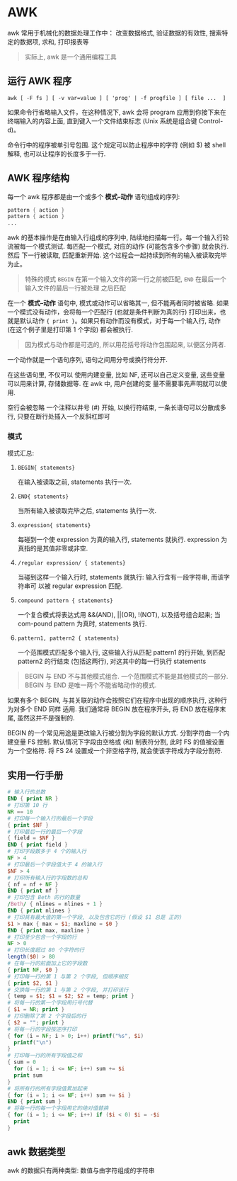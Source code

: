 # AWK

awk 常用于机械化的数据处理工作中： 改变数据格式, 验证数据的有效性, 搜索特定的数据项, 求和, 打印报表等

> 实际上, awk 是一个通用编程工具

## 运行 AWK 程序

```
awk [ -F fs ] [ -v var=value ] [ 'prog' | -f progfile ] [ file ...  ]
```

如果命令行省略输入文件，在这种情况下, awk 会将 program 应用到你接下来在终端输入的内容上面, 直到键入一个文件结束标志 (Unix 系统是组合键 Control-d)。

命令行中的程序被单引号包围. 这个规定可以防止程序中的字符 (例如 $) 被 shell 解释, 也可以让程序的长度多于一行.

## AWK 程序结构

每一个 awk 程序都是由一个或多个 **模式–动作** 语句组成的序列:

```awk
pattern { action } 
pattern { action } 
...
```

awk 的基本操作是在由输入行组成的序列中, 陆续地扫描每一行。每一个输入行轮流被每一个模式测试. 每匹配一个模式, 对应的动作 (可能包含多个步骤) 就会执行. 然后 下一行被读取, 匹配重新开始. 这个过程会一起持续到所有的输入被读取完毕为止。

> 特殊的模式 `BEGIN` 在第一个输入文件的第一行之前被匹配, `END` 在最后一个输入文件的最后一行被处理 之后匹配

在一个 **模式–动作** 语句中, 模式或动作可以省略其一, 但不能两者同时被省略. 如果一个模式没有动作，会将每一个匹配行 (也就是条件判断为真的行) 打印出来，也就是默认动作 `{ print }`。如果只有动作而没有模式，对于每一个输入行, 动作 (在这个例子里是打印第 1 个字段) 都会被执行.

> 因为模式与动作都是可选的, 所以用花括号将动作包围起来, 以便区分两者.

一个动作就是一个语句序列, 语句之间用分号或换行符分开.

在这些语句里, 不仅可以 使用内建变量, 比如 NF, 还可以自己定义变量, 这些变量可以用来计算, 存储数据等. 在 awk 中, 用户创建的变 量不需要事先声明就可以使用.

空行会被忽略
一个注释以井号 (#) 开始, 以换行符结束,
一条长语句可以分散成多行, 只要在断行处插入一个反斜杠即可

### 模式

模式汇总:

1. `BEGIN{ statements}`
    
    在输入被读取之前, statements 执行一次.

2. `END{ statements}`

    当所有输入被读取完毕之后, statements 执行一次.

3. `expression{ statements}`

    每碰到一个使 expression 为真的输入行, statements 就执行. expression 为真指的是其值非零或非空.

4. `/regular expression/ { statements}`
    
    当碰到这样一个输入行时, statements 就执行: 输入行含有一段字符串, 而该字符串可 以被 regular expression 匹配.

5. `compound pattern { statements}`
    
    一个复合模式将表达式用 &&(AND), ||(OR), !(NOT), 以及括号组合起来; 当 com-pound pattern 为真时, statements 执行.

6. `pattern1, pattern2 { statements}`
    
    一个范围模式匹配多个输入行, 这些输入行从匹配 pattern1 的行开始, 到匹配 pattern2 的行结束 (包括这两行), 对这其中的每一行执行 statements

> BEGIN 与 END 不与其他模式组合. 一个范围模式不能是其他模式的一部分. BEGIN 与 END 是唯一两个不能省略动作的模式.

如果有多个 BEGIN, 与其关联的动作会按照它们在程序中出现的顺序执行, 这种行为对多个 END 同样 适用. 我们通常将  BEGIN 放在程序开头, 将 END 放在程序末尾, 虽然这并不是强制的.


BEGIN 的一个常见用途是更改输入行被分割为字段的默认方式. 分割字符由一个内建变量 FS 控制. 默认情况下字段由空格或 (和) 制表符分割, 此时 FS 的值被设置为一个空格符. 将 FS 24 设置成一个非空格字符, 就会使该字符成为字段分割符.



## 实用一行手册

```awk
# 输入行的总数
END { print NR }
# 打印第 10 行
NR == 10
# 打印每一个输入行的最后一个字段
{ print $NF }
# 打印最后一行的最后一个字段
{ field = $NF }
END { print field }
# 打印字段数多于 4 个的输入行
NF > 4
# 打印最后一个字段值大于 4 的输入行
$NF > 4
# 打印所有输入行的字段数的总和
{ nf = nf + NF }
END { print nf }
# 打印包含 Beth 的行的数量
/Beth/ { nlines = nlines + 1 }
END { print nlines }
# 打印具有最大值的第一个字段, 以及包含它的行 (假设 $1 总是 正的)
$1 > max { max = $1; maxline = $0 }
END { print max, maxline }
# 打印至少包含一个字段的行
NF > 0
# 打印长度超过 80 个字符的行
length($0) > 80
# 在每一行的前面加上它的字段数
{ print NF, $0 }
# 打印每一行的第 1 与第 2 个字段, 但顺序相反
{ print $2, $1 }
# 交换每一行的第 1 与第 2 个字段, 并打印该行
{ temp = $1; $1 = $2; $2 = temp; print }
# 将每一行的第一个字段用行号代替
{ $1 = NR; print }
# 打印删除了第 2 个字段后的行
{ $2 = ""; print }
# 将每一行的字段按逆序打印
{ for (i = NF; i > 0; i++) printf("%s", $i)
  printf("\n")
}
# 打印每一行的所有字段值之和
{ sum = 0
  for (i = 1; i <= NF; i++) sum += $i
  print sum
}
# 将所有行的所有字段值累加起来
{ for (i = 1; i <= NF; i++) sum += $i }
END { print sum }
# 将每一行的每一个字段用它的绝对值替换
{ for (i = 1; i <= NF; i++) if ($i < 0) $i = -$i 
  print
}
```

## awk 数据类型

awk 的数据只有两种类型: 数值与由字符组成的字符串

